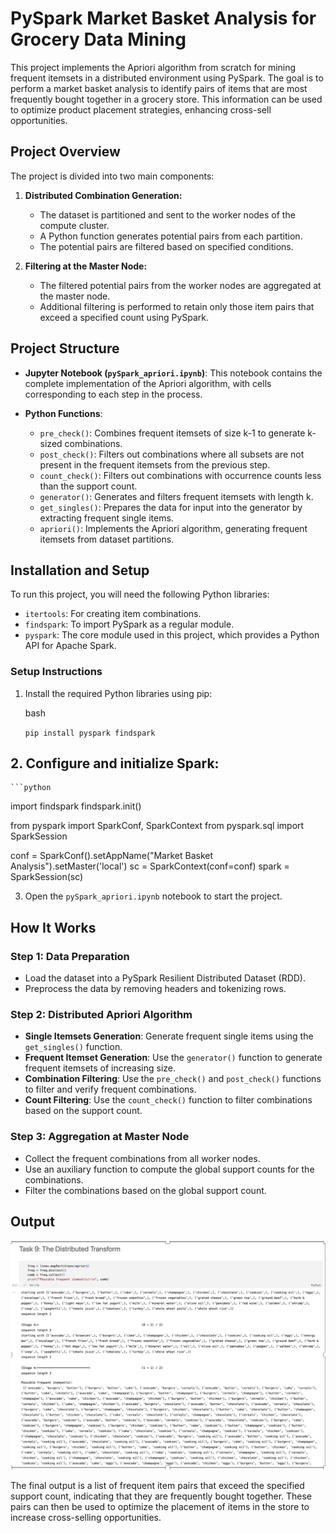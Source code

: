 PySpark Market Basket Analysis for Grocery Data Mining
=============================================

This project implements the Apriori algorithm from scratch for mining frequent itemsets in a distributed environment using PySpark. The goal is to perform a market basket analysis to identify pairs of items that are most frequently bought together in a grocery store. This information can be used to optimize product placement strategies, enhancing cross-sell opportunities.

Project Overview
----------------

The project is divided into two main components:

1.  **Distributed Combination Generation:**
    -   The dataset is partitioned and sent to the worker nodes of the compute cluster.
    -   A Python function generates potential pairs from each partition.
    -   The potential pairs are filtered based on specified conditions.
      
2.  **Filtering at the Master Node:**
    -   The filtered potential pairs from the worker nodes are aggregated at the master node.
    -   Additional filtering is performed to retain only those item pairs that exceed a specified count using PySpark.

Project Structure
-----------------

-   **Jupyter Notebook (`pySpark_apriori.ipynb`)**: This notebook contains the complete implementation of the Apriori algorithm, with cells corresponding to each step in the process.
-   **Python Functions**:
  
    -   `pre_check()`: Combines frequent itemsets of size k-1 to generate k-sized combinations.
    -   `post_check()`: Filters out combinations where all subsets are not present in the frequent itemsets from the previous step.
    -   `count_check()`: Filters out combinations with occurrence counts less than the support count.
    -   `generator()`: Generates and filters frequent itemsets with length k.
    -   `get_singles()`: Prepares the data for input into the generator by extracting frequent single items.
    -   `apriori()`: Implements the Apriori algorithm, generating frequent itemsets from dataset partitions.

Installation and Setup
----------------------

To run this project, you will need the following Python libraries:

-   `itertools`: For creating item combinations.
-   `findspark`: To import PySpark as a regular module.
-   `pyspark`: The core module used in this project, which provides a Python API for Apache Spark.

### Setup Instructions

1.  Install the required Python libraries using pip:

    bash

    `pip install pyspark findspark`

## 2. Configure and initialize Spark:

    ```python
import findspark
findspark.init()

from pyspark import SparkConf, SparkContext
from pyspark.sql import SparkSession

conf = SparkConf().setAppName("Market Basket Analysis").setMaster('local')
sc = SparkContext(conf=conf)
spark = SparkSession(sc)


3.  Open the `pySpark_apriori.ipynb` notebook to start the project.

How It Works
------------

### Step 1: Data Preparation

-   Load the dataset into a PySpark Resilient Distributed Dataset (RDD).
-   Preprocess the data by removing headers and tokenizing rows.

### Step 2: Distributed Apriori Algorithm

-   **Single Itemsets Generation**: Generate frequent single items using the `get_singles()` function.
-   **Frequent Itemset Generation**: Use the `generator()` function to generate frequent itemsets of increasing size.
-   **Combination Filtering**: Use the `pre_check()` and `post_check()` functions to filter and verify frequent combinations.
-   **Count Filtering**: Use the `count_check()` function to filter combinations based on the support count.

### Step 3: Aggregation at Master Node

-   Collect the frequent combinations from all worker nodes.
-   Use an auxiliary function to compute the global support counts for the combinations.
-   Filter the combinations based on the global support count.

Output
------

![Market Basket Analysis Output](https://github.com/NikkaLuna/PySpark_Market_Basket_Analysis_for_Grocery_Data_Mining/blob/main/Output.png)

The final output is a list of frequent item pairs that exceed the specified support count, indicating that they are frequently bought together. These pairs can then be used to optimize the placement of items in the store to increase cross-selling opportunities.
